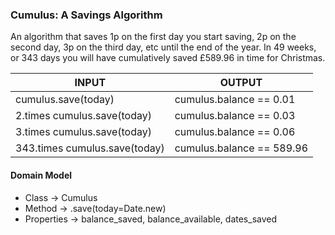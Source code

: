 ### Cumulus: A Savings Algorithm 

An algorithm that saves 1p on the first day you start saving, 2p on the second day, 3p on the third day, etc until the end of the year. In 49 weeks, or 343 days you will have cumulatively saved £589.96 in time for Christmas.

INPUT | OUTPUT
------|-------
cumulus.save(today) | cumulus.balance == 0.01
2.times cumulus.save(today) | cumulus.balance == 0.03
3.times cumulus.save(today) | cumulus.balance == 0.06
343.times cumulus.save(today) | cumulus.balance == 589.96


#### Domain Model

* Class -> Cumulus
* Method -> .save(today=Date.new)
* Properties -> balance_saved, balance_available, dates_saved

